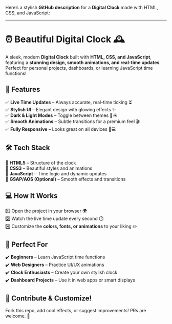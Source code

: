 Here’s a stylish **GitHub description** for a **Digital Clock** made with HTML, CSS, and JavaScript:  

---

# ⏰ Beautiful Digital Clock 🕰️  

A sleek, modern **Digital Clock** built with **HTML, CSS, and JavaScript**, featuring a **stunning design, smooth animations, and real-time updates**. Perfect for personal projects, dashboards, or learning JavaScript time functions!  

## 🎨 Features  

✅ **Live Time Updates** – Always accurate, real-time ticking ⏳  
✅ **Stylish UI** – Elegant design with glowing effects ✨  
✅ **Dark & Light Modes** – Toggle between themes 🌙☀️  
✅ **Smooth Animations** – Subtle transitions for a premium feel 🎬  
✅ **Fully Responsive** – Looks great on all devices 📱💻  

## 🛠️ Tech Stack  

🔹 **HTML5** – Structure of the clock  
🔹 **CSS3** – Beautiful styles and animations  
🔹 **JavaScript** – Time logic and dynamic updates  
🔹 **GSAP/AOS (Optional)** – Smooth effects and transitions  

## 💻 How It Works  

1️⃣ Open the project in your browser 🌍  
2️⃣ Watch the live time update every second ⏱️  
4️⃣ Customize the **colors, fonts, or animations** to your liking ✏️  

## 🎯 Perfect For  

✔️ **Beginners** – Learn JavaScript time functions  
✔️ **Web Designers** – Practice UI/UX animations  
✔️ **Clock Enthusiasts** – Create your own stylish clock  
✔️ **Dashboard Projects** – Use it in web apps or smart displays  

## 📌 Contribute & Customize!  

Fork this repo, add cool effects, or suggest improvements! PRs are welcome. 🚀  
